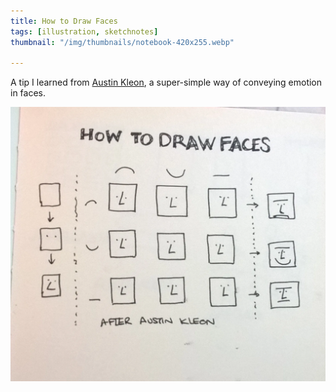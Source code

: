 ```yaml
---
title: How to Draw Faces
tags: [illustration, sketchnotes]
thumbnail: "/img/thumbnails/notebook-420x255.webp"

---
```


A tip I learned from <a href="https://austinkleon.com/">Austin Kleon</a>, a
super-simple way of conveying emotion in faces.

<img src="/img/posts/how-to-draw-faces/how-to-draw-faces.webp" alt="faces" class="u-max-full-width" />
